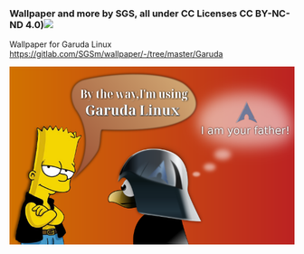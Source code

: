 ### Wallpaper and more by SGS, all under CC Licenses CC BY-NC-ND 4.0)<img src=https://gitlab.com/SGSm/wallpaper/-/raw/master/by-nc-nd.png>


Wallpaper for Garuda Linux https://gitlab.com/SGSm/wallpaper/-/tree/master/Garuda

<img src=https://github.com/sgse/wallpaper/blob/master/Garuda-btw-02-sgs.png>
